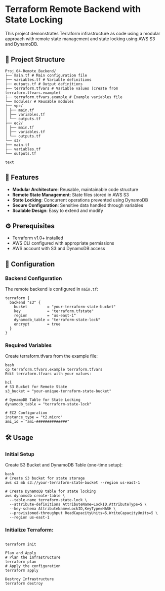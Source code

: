 # Terraform Remote Backend with State Locking

This project demonstrates Terraform infrastructure as code using a modular approach with remote state management and state locking using AWS S3 and DynamoDB.

## 📁 Project Structure
```
Proj_04-Remote_Backend/
├── main.tf # Main configuration file
├── variables.tf # Variable definitions
├── outputs.tf # Output definitions
├── terraform.tfvars # Variable values (create from terraform.tfvars.example)
├── terraform.tfvars.example # Example variables file
└── modules/ # Reusable modules
├── vpc/
│ ├── main.tf
│ ├── variables.tf
│ └── outputs.tf
├── ec2/
│ ├── main.tf
│ ├── variables.tf
│ └── outputs.tf
└── s3/
├── main.tf
├── variables.tf
└── outputs.tf

text
```
## 🚀 Features

- **Modular Architecture**: Reusable, maintainable code structure
- **Remote State Management**: State files stored in AWS S3
- **State Locking**: Concurrent operations prevented using DynamoDB
- **Secure Configuration**: Sensitive data handled through variables
- **Scalable Design**: Easy to extend and modify

## ⚙️ Prerequisites

- Terraform v1.0+ installed
- AWS CLI configured with appropriate permissions
- AWS account with S3 and DynamoDB access

## 🔧 Configuration

### Backend Configuration

The remote backend is configured in `main.tf`:

```hcl
terraform {
  backend "s3" {
    bucket         = "your-terraform-state-bucket"
    key            = "terraform.tfstate"
    region         = "us-east-1"
    dynamodb_table = "terraform-state-lock"
    encrypt        = true
  }
}
```
### Required Variables
Create terraform.tfvars from the example file:
```
bash
cp terraform.tfvars.example terraform.tfvars
Edit terraform.tfvars with your values:

hcl
# S3 Bucket for Remote State
s3_bucket = "your-unique-terraform-state-bucket"

# DynamoDB Table for State Locking
dynamodb_table = "terraform-state-lock"

# EC2 Configuration
instance_type = "t2.micro"
ami_id = "ami-##############"

```

## 🛠️ Usage
### Initial Setup
Create S3 Bucket and DynamoDB Table (one-time setup):
```
bash
# Create S3 bucket for state storage
aws s3 mb s3://your-terraform-state-bucket --region us-east-1

# Create DynamoDB table for state locking
aws dynamodb create-table \
  --table-name terraform-state-lock \
  --attribute-definitions AttributeName=LockID,AttributeType=S \
  --key-schema AttributeName=LockID,KeyType=HASH \
  --provisioned-throughput ReadCapacityUnits=5,WriteCapacityUnits=5 \
  --region us-east-1
```
### Initialize Terraform:
```

terraform init

Plan and Apply
# Plan the infrastructure
terraform plan
# Apply the configuration
terraform apply

Destroy Infrastructure
terraform destroy
```
